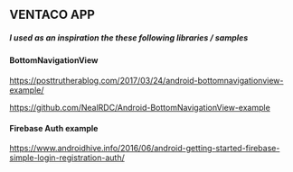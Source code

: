 ## VENTACO APP
##### I used as an inspiration the these following libraries / samples

#### BottomNavigationView

https://posttrutherablog.com/2017/03/24/android-bottomnavigationview-example/

https://github.com/NealRDC/Android-BottomNavigationView-example

#### Firebase Auth example
https://www.androidhive.info/2016/06/android-getting-started-firebase-simple-login-registration-auth/
